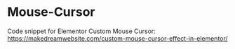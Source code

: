 # Mouse-Cursor
Code snippet for Elementor Custom Mouse Cursor:
https://makedreamwebsite.com/custom-mouse-cursor-effect-in-elementor/

